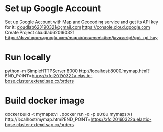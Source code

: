 Set up Google Account 
=====================
Set up Google Account with Map and Geocoding service and get its API key for it:
cloudlab620190321@gmail.com
https://console.cloud.google.com
Create Project cloudlab620190321
https://developers.google.com/maps/documentation/javascript/get-api-key


Run locally
=====================
python -m SimpleHTTPServer 8000
http://localhost:8000/mymap.html?END_POINT=https://xfcl20190322a.elastic-bose.cluster.extend.sap.cx/orders


Build docker image
=====================
docker build -t mymaps:v1 .
docker run -d -p 80:80 mymaps:v1
http://localhost/mymap.html?END_POINT=https://xfcl20190322a.elastic-bose.cluster.extend.sap.cx/orders


